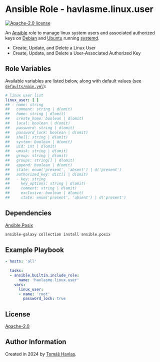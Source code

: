 Ansible Role - havlasme.linux.user
==================================

[![Apache-2.0 license][license-image]][license-link]

An [Ansible](https://www.ansible.com/) role to manage linux system users and associated authorized keys on [Debian](https://www.debian.org/) and [Ubuntu](https://ubuntu.com/) running [systemd](https://systemd.io/).

- Create, Update, and Delete a Linux User
- Create, Update, and Delete a User-Associated Authorized Key

Role Variables
--------------

Available variables are listed below, along with default values (see [`defaults/main.yml`](defaults/main.yml)):

```yaml
# linux user list
linux_user: [ ]
## - name: string
##   comment: string | d(omit)
##   home: string | d(omit)
##   create_home: boolean | d(omit)
##   local: boolean | d(omit)
##   password: string | d(omit)
##   password_lock: boolean | d(omit)
##   shell: string | d(omit)
##   system: boolean | d(omit)
##   uid: int | d(omit)
##   umask: string | d(omit)
##   group: string | d(omit)
##   groups: string[] | d(omit)
##   append: boolean | d(omit)
##   state: enum('present', 'absent') | d('present')
##   authorized_key: dict[] | d(omit)
##   - key: string
##     key_options: string | d(omit)
##     comment: string | d(omit)
##     exclusive: boolean | d(omit)
##     state: enum('present', 'absent') | d('present')
```

Dependencies
------------

[Ansible.Posix](https://docs.ansible.com/ansible/latest/collections/ansible/posix/index.html)

```bash
ansible-galaxy collection install ansible.posix
```

Example Playbook
----------------

```yaml
- hosts: 'all'
 
  tasks:
  - ansible.builtin.include_role:
      name: 'havlasme.linux.user'
    vars:
      linux_user:
      - name: 'root'
        password_lock: true
```

License
-------

[Apache-2.0][license-link]

Author Information
------------------

Created in 2024 by [Tomáš Havlas](https://havlas.me/).


[license-image]: https://img.shields.io/badge/license-Apache2.0-blue.svg?style=flat-square
[license-link]: ../../LICENSE
